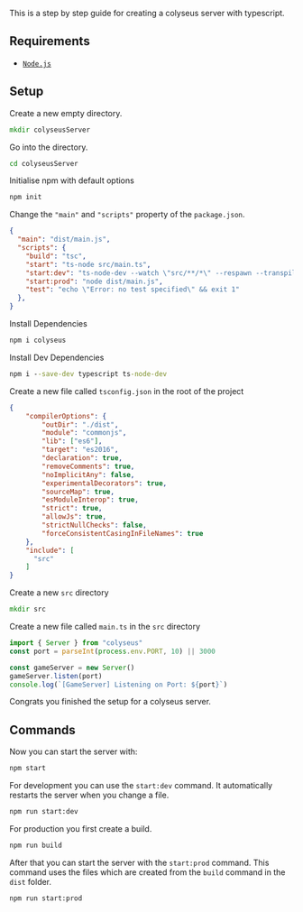 This is a step by step guide for creating a colyseus server with typescript.

## Requirements

- [`Node.js`](https://nodejs.org/)

## Setup

Create a new empty directory.
```cmd
mkdir colyseusServer
```

Go into the directory.
```cmd
cd colyseusServer
```

Initialise npm with default options
```cmd
npm init
```
Change the `"main"` and `"scripts"` property of the `package.json`.
```json
{
  "main": "dist/main.js",
  "scripts": {
    "build": "tsc",
    "start": "ts-node src/main.ts",
    "start:dev": "ts-node-dev --watch \"src/**/*\" --respawn --transpile-only src/main.ts ",
    "start:prod": "node dist/main.js",
    "test": "echo \"Error: no test specified\" && exit 1"
  },
}
```

Install Dependencies
```cmd
npm i colyseus
```

Install Dev Dependencies
```cmd
npm i --save-dev typescript ts-node-dev
```

Create a new file called `tsconfig.json` in the root of the project
```json
{
    "compilerOptions": {
        "outDir": "./dist",
        "module": "commonjs",
        "lib": ["es6"],
        "target": "es2016",
        "declaration": true,
        "removeComments": true,
        "noImplicitAny": false,
        "experimentalDecorators": true,
        "sourceMap": true,
        "esModuleInterop": true,
        "strict": true,
        "allowJs": true,
        "strictNullChecks": false,
        "forceConsistentCasingInFileNames": true
    },
    "include": [
      "src"
    ]
}
```

Create a new `src` directory
```cmd
mkdir src
```

Create a new file called `main.ts` in the `src` directory
```ts
import { Server } from "colyseus"
const port = parseInt(process.env.PORT, 10) || 3000

const gameServer = new Server()
gameServer.listen(port)
console.log(`[GameServer] Listening on Port: ${port}`)
```

Congrats you finished the setup for a colyseus server.

## Commands

Now you can start the server with:
```cmd
npm start
```

For development you can use the `start:dev` command. It automatically restarts the server when you change a file.
```cmd
npm run start:dev
```

For production you first create a build.
```cmd
npm run build
```

After that you can start the server with the `start:prod` command. This command uses the files which are created from the `build` command in the `dist` folder.
```cmd
npm run start:prod
```
